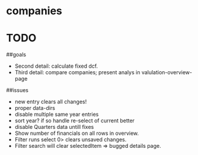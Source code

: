 # companies

# TODO

##goals
* Second detail: calculate fixed dcf.
* Third detail: compare companies; present analys in valulation-overview-page

##issues
* new entry clears all changes!
* proper data-dirs
* disable multiple same year entries
* sort year? if so handle re-select of current better
* disable Quarters data untill fixes
* Show number of financials on all rows in overview.
* Filter runs select 0> clears unsaved changes.
* Filter search will clear selectedItem => bugged details page.

